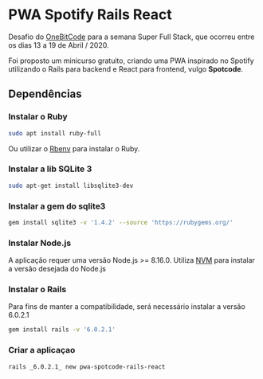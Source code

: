 # PWA Spotify Rails React

Desafio do [OneBitCode](https://onebitcode.com/) para a semana Super Full Stack, que ocorreu entre os dias 13 a 19 de Abril / 2020.

Foi proposto um minicurso gratuito, criando uma PWA inspirado no Spotify utilizando o Rails para backend e React para frontend, vulgo **Spotcode**.

## Dependências

### Instalar o Ruby

```bash
sudo apt install ruby-full
```

Ou utilizar o [Rbenv](https://github.com/rbenv/rbenv) para instalar o Ruby.

### Instalar a lib SQLite 3

```bash
sudo apt-get install libsqlite3-dev
```

### Instalar a gem do sqlite3

```bash
gem install sqlite3 -v '1.4.2' --source 'https://rubygems.org/'
```

### Instalar Node.js

A aplicação requer uma versão Node.js >= 8.16.0. Utiliza [NVM](https://github.com/nvm-sh/nvm) para instalar a versão desejada do Node.js

### Instalar o Rails

Para fins de manter a compatibilidade, será necessário instalar a versão 6.0.2.1

```bash
gem install rails -v '6.0.2.1'
```

### Criar a aplicaçao

```bash
rails _6.0.2.1_ new pwa-spotcode-rails-react
```

